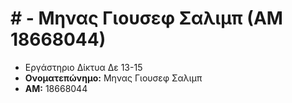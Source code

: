 # # - Μηνας Γιουσεφ Σαλιμπ (ΑΜ 18668044)
- Εργάστηριο Δίκτυα Δε 13-15
- **Ονοματεπώνημο:** Μηνας Γιουσεφ Σαλιμπ
- **ΑΜ:** 18668044
